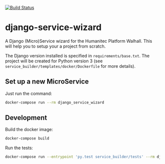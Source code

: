 [![Build Status](http://drone.humanitec.io/api/badges/Humanitec/django-service-wizard/status.svg)](http://drone.humanitec.io/Humanitec/django-service-wizard)

# django-service-wizard

A Django (Micro)Service wizard for the Humanitec Platform Walhall. This will
help you to setup your a project from scratch.

The Django version installed is specified in `requirements/base.txt`. The
project will be created for Python version 3
(see `service_builder/templates/docker/Dockerfile` for more details).


## Set up a new MicroService

Just run the command:

```bash
docker-compose run --rm django_service_wizard
```

## Development

Build the docker image:

```bash
docker-compose build
```

Run the tests:

```bash
docker-compose run --entrypoint 'py.test service_builder/tests' --rm django_service_wizard
```
